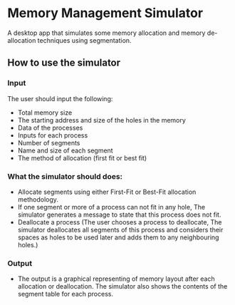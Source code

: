 # Memory Management Simulator

A desktop app that simulates some memory allocation and memory de-allocation techniques using segmentation.

## How to use the simulator

### Input

The user should input the following:

* Total memory size
* The starting address and size of the holes in the memory
* Data of the processes
* Inputs for each process
* Number of segments
* Name and size of each segment
* The method of allocation (first fit or best fit)

### What the simulator should does:

* Allocate segments using either First-Fit or Best-Fit allocation methodology.
* If one segment or more of a process can not fit in any hole, The simulator generates a message to state that this process does not fit.
* Deallocate a process (The user chooses a process to deallocate, The simulator deallocates all segments of this process and considers their 
  spaces as holes to be used later and adds them to any neighbouring holes.)

### Output

* The output is a graphical representing of memory layout after each allocation or deallocation. The simulator also shows the contents of the
  segment table for each process.





